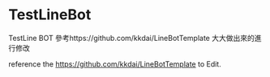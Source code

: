 # TestLineBot
TestLine BOT
參考https://github.com/kkdai/LineBotTemplate  大大做出來的進行修改

reference the https://github.com/kkdai/LineBotTemplate  to Edit.
